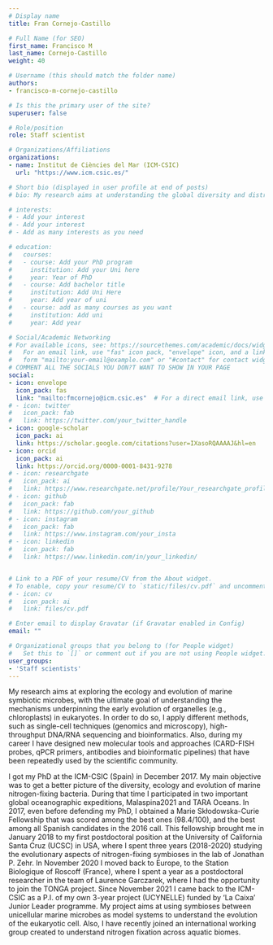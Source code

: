 ```yaml
---
# Display name
title: Fran Cornejo-Castillo

# Full Name (for SEO)
first_name: Francisco M
last_name: Cornejo-Castillo
weight: 40

# Username (this should match the folder name)
authors:
- francisco-m-cornejo-castillo

# Is this the primary user of the site?
superuser: false

# Role/position
role: Staff scientist

# Organizations/Affiliations
organizations:
- name: Institut de Ciències del Mar (ICM-CSIC)
  url: "https://www.icm.csic.es/"

# Short bio (displayed in user profile at end of posts)
# bio: My research aims at understanding the global diversity and distribution of eukaryotic and prokaryotic microbes employing curated phylogenetic frameworks focusing on novel environmental taxa.

# interests:
# - Add your interest
# - Add your interest
# - Add as many interests as you need

# education:
#   courses:
#   - course: Add your PhD program
#     institution: Add your Uni here
#     year: Year of PhD
#   - course: Add bachelor title
#     institution: Add Uni Here
#     year: Add year of uni
#   - course: add as many courses as you want
#     institution: Add uni
#     year: Add year

# Social/Academic Networking
# For available icons, see: https://sourcethemes.com/academic/docs/widgets/#icons
#   For an email link, use "fas" icon pack, "envelope" icon, and a link in the
#   form "mailto:your-email@example.com" or "#contact" for contact widget.
# COMMENT ALL THE SOCIALS YOU DON?T WANT TO SHOW IN YOUR PAGE
social:
- icon: envelope
  icon_pack: fas
  link: "mailto:fmcornejo@icm.csic.es"  # For a direct email link, use "mailto:test@example.org".
# - icon: twitter
#   icon_pack: fab
#   link: https://twitter.com/your_twitter_handle
- icon: google-scholar
  icon_pack: ai
  link: https://scholar.google.com/citations?user=IXasoRQAAAAJ&hl=en
- icon: orcid
  icon_pack: ai
  link: https://orcid.org/0000-0001-8431-9278
# - icon: researchgate
#   icon_pack: ai
#   link: https://www.researchgate.net/profile/Your_researchgate_profile
# - icon: github
#   icon_pack: fab
#   link: https://github.com/your_github
# - icon: instagram
#   icon_pack: fab
#   link: https://www.instagram.com/your_insta
# - icon: linkedin
#   icon_pack: fab
#   link: https://www.linkedin.com/in/your_linkedin/


# Link to a PDF of your resume/CV from the About widget.
# To enable, copy your resume/CV to `static/files/cv.pdf` and uncomment the lines below.
# - icon: cv
#   icon_pack: ai
#   link: files/cv.pdf

# Enter email to display Gravatar (if Gravatar enabled in Config)
email: ""

# Organizational groups that you belong to (for People widget)
#   Set this to `[]` or comment out if you are not using People widget.
user_groups:
- 'Staff scientists'
---
```



My research aims at exploring the ecology and evolution of marine symbiotic microbes, with the ultimate goal of understanding the mechanisms underpinning the early evolution of organelles (e.g., chloroplasts) in eukaryotes. In order to do so, I apply different methods, such as single-cell techniques (genomics and microscopy), high-throughput DNA/RNA sequencing and bioinformatics. Also, during my career I have designed new molecular tools and approaches (CARD-FISH probes, qPCR primers, antibodies and bioinformatic pipelines) that have been repeatedly used by the scientific community.

I got my PhD at the ICM-CSIC (Spain) in December 2017. My main objective was to get a better picture of the diversity, ecology and evolution of marine nitrogen-fixing bacteria. During that time I participated in two important global oceanographic expeditions, Malaspina2021 and TARA Oceans. In 2017, even before defending my PhD, I obtained a Marie Skłodowska-Curie Fellowship that was scored among the best ones (98.4/100), and the best among all Spanish candidates in the 2016 call. This fellowship brought me in January 2018 to my first postdoctoral position at the University of California Santa Cruz (UCSC) in USA, where I spent three years (2018-2020) studying the evolutionary aspects of nitrogen-fixing symbioses in the lab of Jonathan P. Zehr. In November 2020 I moved back to Europe, to the Station Biologique of Roscoff (France), where I spent a year as a postdoctoral researcher in the team of Laurence Garczarek, where I had the opportunity to join the TONGA project. Since November 2021 I came back to the ICM-CSIC as a P.I. of my own 3-year project (UCYNELLE) funded by ‘La Caixa’ Junior Leader programme. My project aims at using symbioses between unicellular marine microbes as model systems to understand the evolution of the eukaryotic cell. Also, I have recently joined an international working group created to understand nitrogen fixation across aquatic biomes.

